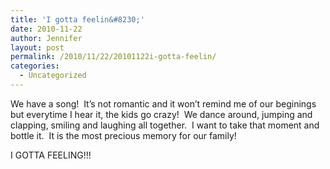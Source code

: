 ```yaml
---
title: 'I gotta feelin&#8230;'
date: 2010-11-22
author: Jennifer
layout: post
permalink: /2010/11/22/20101122i-gotta-feelin/
categories:
  - Uncategorized
---
```

We have a song!  It&#8217;s not romantic and it won&#8217;t remind me of our beginings but everytime I hear it, the kids go crazy!  We dance around, jumping and clapping, smiling and laughing all together.  I want to take that moment and bottle it.  It is the most precious memory for our family!

I GOTTA FEELING!!!
